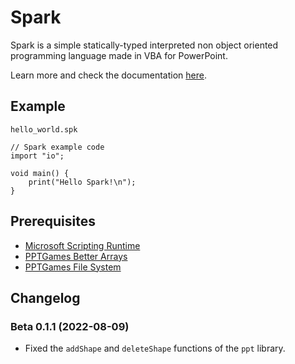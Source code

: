 # Spark
Spark is a simple statically-typed interpreted non object oriented programming language made in VBA for PowerPoint.

Learn more and check the documentation [here](https://pptgamespt.wixsite.com/pptg-coding/spark).

## Example
`hello_world.spk`
```
// Spark example code
import "io";

void main() {
    print("Hello Spark!\n");
}
```

##  Prerequisites
- [Microsoft Scripting Runtime](https://pptgamespt.wixsite.com/pptg-coding/tutorial-enable-dictionary)
- [PPTGames Better Arrays](https://pptgamespt.wixsite.com/pptg-coding/better-arrays)
- [PPTGames File System](https://pptgamespt.wixsite.com/pptg-coding/file-sys)


## Changelog

### Beta 0.1.1 (2022-08-09)
- Fixed the `addShape` and `deleteShape` functions of the `ppt` library.
